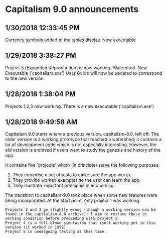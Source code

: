 # Capitalism 9.0 announcements

## 1/30/2018 12:33:45 PM 

Currency symbols added to the tables display.
New executable

## 1/29/2018 3:38:27 PM 

Project 5 (Expanded Reproduction) is now working.
Watershed.
New Executable ('capitalism.exe')
User Guide will now be updated to correspond to the new version.

## 1/28/2018 1:38:04 PM 

Projects 1,2,3 now working.
There is a new executable ('capitalism.exe')

## 1/28/2018 9:49:58 AM

Capitalism 9.0 starts where a previous version, capitalism-8.0, left off. The older version is a working prototype that reached a watershed; it contains a lot of development code which is not especially interesting. However, the old version is archived if users want to study the genesis and history of the app.

It contains five 'projects' which (in principle) serve the following purposes:

1. They  comprise a set of tests to make sure the app works.
2. They provide worked examples so the user can learn the app.
3. They illustrate important principles in economics.

The transition to capitalism-9.0 took place when some new features were being incorporated. At the start point, only project 1 was working.

	Projects 2 and 3 go slightly wrong (though a working version can be found in the capitalism-8.0 archive); I aim to restore these to working condition before proceeding with project 5
	Project 4 is a full-blown simulation that isn't working yet in this version (it worked in 1992)
	Project 5 is undergoing testing at this time.

